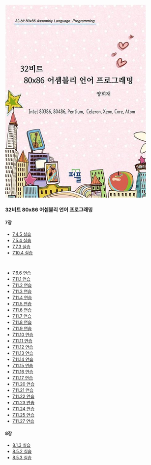 <img src="image/book.jpg"/>
<br/>

### 32비트 80x86 어셈블리 언어 프로그래밍

#### 7장
- [7.4.5 실습](/Chapter07/Training7.4.5/)
- [7.5.4 실습](/Chapter07/Training7.5.4/)
- [7.7.3 실습](/Chapter07/Exercise7.7.3/)
- [7.10.4 실습](/Chapter07/Exercise7.10.4/)
<br>

- [7.6.6 연습](/Chapter07/Exercise7.6.6/)
- [7.11.1 연습](/Chapter07/Exercise7.11.1/)
- [7.11.2 연습](/Chapter07/Exercise7.11.2/)
- [7.11.3 연습](/Chapter07/Exercise7.11.3/)
- [7.11.4 연습](/Chapter07/Exercise7.11.4/)
- [7.11.5 연습](/Chapter07/Exercise7.11.5/)
- [7.11.6 연습](/Chapter07/Exercise7.11.6/)
- [7.11.7 연습](/Chapter07/Exercise7.11.7/)
- [7.11.8 연습](/Chapter07/Exercise7.11.8/)
- [7.11.9 연습](/Chapter07/Exercise7.11.9/)
- [7.11.10 연습](/Chapter07/Exercise7.11.10/)
- [7.11.11 연습](/Chapter07/Exercise7.11.11/)
- [7.11.12 연습](/Chapter07/Exercise7.11.12/)
- [7.11.13 연습](/Chapter07/Exercise7.11.13/)
- [7.11.14 연습](/Chapter07/Exercise7.11.14/)
- [7.11.15 연습](/Chapter07/Exercise7.11.15/)
- [7.11.16 연습](/Chapter07/Exercise7.11.16/)
- [7.11.17 연습](/Chapter07/Exercise7.11.17/)
- [7.11.20 연습](/Chapter07/Exercise7.11.20/)
- [7.11.21 연습](/Chapter07/Exercise7.11.21/)
- [7.11.22 연습](/Chapter07/Exercise7.11.22/)
- [7.11.23 연습](/Chapter07/Exercise7.11.23/)
- [7.11.24 연습](/Chapter07/Exercise7.11.24/)
- [7.11.25 연습](/Chapter07/Exercise7.11.25/)
- [7.11.27 연습](/Chapter07/Exercise7.11.27/)

#### 8장
- [8.1.3 실습](/Chapter08/Training8.1.3/)
- [8.5.2 실습](/Chapter08/Training8.5.2/)
- [8.5.3 실습](/Chapter08/Training8.5.3/)
<br>

